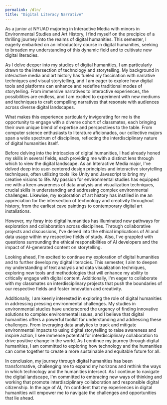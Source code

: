 ```yaml
---
permalink: /dln/
title: "Digital Literacy Narrative"
---
```

As a junior at NYUAD majoring in Interactive Media with minors in Environmental Studies and Art History, I find myself on the precipice of a thrilling journey into the realms of digital humanities. This semester, I eagerly embarked on an introductory course in digital humanities, seeking to broaden my understanding of this dynamic field and to cultivate new digital literacies.

As I delve deeper into my studies of digital humanities, I am particularly drawn to the intersection of technology and storytelling. My background in interactive media and art history has fueled my fascination with narrative techniques and visual storytelling, and I am eager to explore how digital tools and platforms can enhance and redefine traditional modes of storytelling. From immersive narratives to interactive experiences, the possibilities are endless, and I am excited to experiment with new mediums and techniques to craft compelling narratives that resonate with audiences across diverse digital landscapes.

What makes this experience particularly invigorating for me is the opportunity to engage with a diverse cohort of classmates, each bringing their own unique blend of expertise and perspectives to the table. From computer science enthusiasts to literature aficionados, our collective majors span a wide spectrum of disciplines, reflecting the interdisciplinary nature of digital humanities itself.

Before delving into the intricacies of digital humanities, I had already honed my skills in several fields, each providing me with a distinct lens through which to view the digital landscape. As an Interactive Media major, I've delved deep into user-centered design principles and interactive storytelling techniques, often utilizing tools like Unity and Javascript to bring my creative visions to life. My passion for environmental studies has equipped me with a keen awareness of data analysis and visualization techniques, crucial skills in understanding and addressing complex environmental challenges. Likewise, my exploration of art history has instilled in me an appreciation for the intersection of technology and creativity throughout history, from the earliest cave paintings to contemporary digital art installations.

However, my foray into digital humanities has illuminated new pathways for exploration and collaboration across disciplines. Through collaborative projects and discussions, I've delved into the ethical implications of AI and data usage within my  respective fields of study. Also, I've grappled with questions surrounding the ethical responsibilities of AI developers and the impact of AI-generated content on storytelling. 

Looking ahead, I'm excited to continue my exploration of digital humanities and to further develop my digital literacies. This semester, I aim to deepen my understanding of text analysis and data visualization techniques, exploring new tools and methodologies that will enhance my ability to critically engage with digital content. Additionally, I'm eager to collaborate with my classmates on interdisciplinary projects that push the boundaries of our respective fields and foster innovation and creativity.

Additionally, I am keenly interested in exploring the role of digital humanities in addressing pressing environmental challenges. My studies in environmental studies have underscored the urgency of finding innovative solutions to complex environmental issues, and I believe that digital humanities offers a powerful toolkit for understanding and addressing these challenges. From leveraging data analytics to track and mitigate environmental impacts to using digital storytelling to raise awareness and inspire action, I see immense potential for interdisciplinary collaboration to drive positive change in the world. As I continue my journey through digital humanities, I am committed to exploring how technology and the humanities can come together to create a more sustainable and equitable future for all.


In conclusion, my journey through digital humanities has been transformative, challenging me to expand my horizons and rethink the ways in which technology and the humanities intersect. As I continue to navigate the digital landscape, I'm committed to embracing new ways of thinking and working that promote interdisciplinary collaboration and responsible digital citizenship. In the age of AI, I'm confident that my experiences in digital humanities will empower me to navigate the challenges and opportunities that lie ahead.

